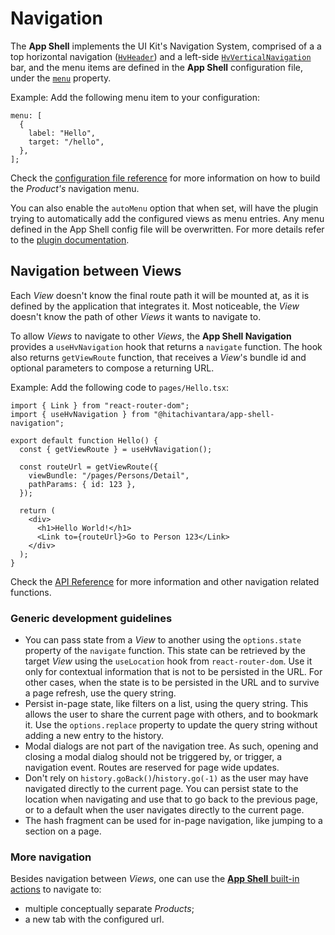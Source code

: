 # Navigation

The **App Shell** implements the UI Kit's Navigation System, comprised of a a top horizontal navigation ([`HvHeader`](/components/header)) and a left-side [`HvVerticalNavigation`](/components/vertical-navigation) bar, and the menu items are defined in the **App Shell** configuration file, under the [`menu`](./configuration#menu) property.

Example: Add the following menu item to your configuration:

```tsx
menu: [
  {
    label: "Hello",
    target: "/hello",
  },
];
```

Check the [configuration file reference](./configuration#menu) for more information on how to build the _Product's_ navigation menu.

You can also enable the `autoMenu` option that when set, will have the plugin trying to automatically add the configured views as menu entries. Any menu defined in the App Shell config file will be overwritten.
For more details refer to the [plugin documentation](https://github.com/lumada-design/hv-uikit-react/tree/master/packages/app-shell-vite-plugin#readme).

## Navigation between Views

Each _View_ doesn't know the final route path it will be mounted at, as it is defined by the application that integrates it. Most noticeable, the _View_ doesn't know the path of other _Views_ it wants to navigate to.

To allow _Views_ to navigate to other _Views_, the **App Shell Navigation** provides a `useHvNavigation` hook that returns a `navigate` function. The hook also returns `getViewRoute` function, that receives a _View_'s bundle id and optional parameters to compose a returning URL.

Example: Add the following code to `pages/Hello.tsx`:

```tsx
import { Link } from "react-router-dom";
import { useHvNavigation } from "@hitachivantara/app-shell-navigation";

export default function Hello() {
  const { getViewRoute } = useHvNavigation();

  const routeUrl = getViewRoute({
    viewBundle: "/pages/Persons/Detail",
    pathParams: { id: 123 },
  });

  return (
    <div>
      <h1>Hello World!</h1>
      <Link to={routeUrl}>Go to Person 123</Link>
    </div>
  );
}
```

Check the [API Reference](./api-reference#navigation) for more information and other navigation related functions.

### Generic development guidelines

- You can pass state from a _View_ to another using the `options.state` property of the `navigate` function. This state can be retrieved by the target _View_ using the `useLocation` hook from `react-router-dom`. Use it only for contextual information that is not to be persisted in the URL. For other cases, when the state is to be persisted in the URL and to survive a page refresh, use the query string.
- Persist in-page state, like filters on a list, using the query string. This allows the user to share the current page with others, and to bookmark it. Use the `options.replace` property to update the query string without adding a new entry to the history.
- Modal dialogs are not part of the navigation tree. As such, opening and closing a modal dialog should not be triggered by, or trigger, a navigation event. Routes are reserved for page wide updates.
- Don't rely on `history.goBack()`/`history.go(-1)` as the user may have navigated directly to the current page. You can persist state to the location when navigating and use that to go back to the previous page, or to a default when the user navigates directly to the current page.
- The hash fragment can be used for in-page navigation, like jumping to a section on a page.

### More navigation

Besides navigation between _Views_, one can use the [**App Shell** built-in actions](./header-actions#built-in-header-actions) to navigate to:

- multiple conceptually separate _Products_;
- a new tab with the configured url.
